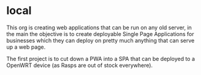 # local

This org is creating web applications that can be run on any old server, in the main the objective is to create deployable Single Page Applications for businesses which they can deploy on pretty much anything that can serve up a web page.

The first project is to cut down a PWA into a SPA that can be deployed to a OpenWRT device (as Rasps are out of stock everywhere).
